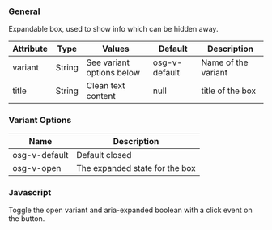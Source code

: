 ### General
Expandable box, used to show info which can be hidden away.

| Attribute | Type | Values | Default | Description |
|---|---|---|---|---|
| variant | String | See variant options below | osg-v-default | Name of the variant |
| title | String | Clean text content | null | title of the box |

### Variant Options
| Name | Description |
|------|-------------|
| osg-v-default | Default closed |
| osg-v-open | The expanded state for the box |

### Javascript
Toggle the open variant and aria-expanded boolean with a click event on the button.
